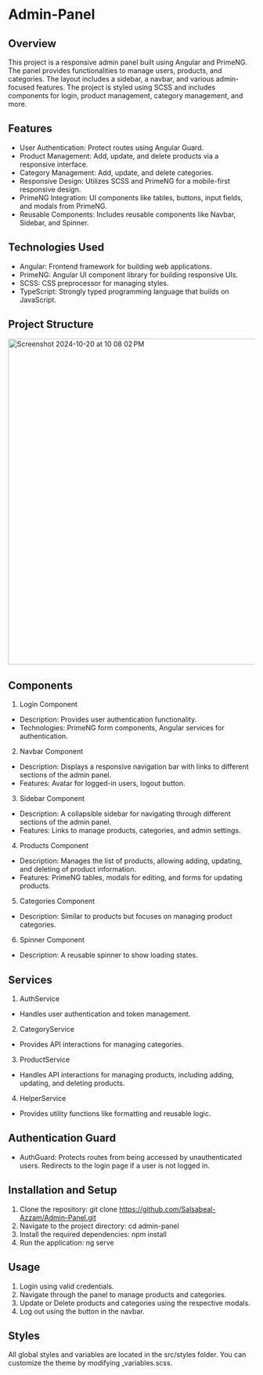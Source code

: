 # Admin-Panel

## Overview
This project is a responsive admin panel built using Angular and PrimeNG. The panel provides functionalities to manage users, products, and categories. The layout includes a sidebar, a navbar, and various admin-focused features. The project is styled using SCSS and includes components for login, product management, category management, and more.

## Features
- User Authentication: Protect routes using Angular Guard.
- Product Management: Add, update, and delete products via a responsive interface.
- Category Management: Add, update, and delete categories.
- Responsive Design: Utilizes SCSS and PrimeNG for a mobile-first responsive design.
- PrimeNG Integration: UI components like tables, buttons, input fields, and modals from PrimeNG.
- Reusable Components: Includes reusable components like Navbar, Sidebar, and Spinner.

## Technologies Used
- Angular: Frontend framework for building web applications.
- PrimeNG: Angular UI component library for building responsive UIs.
- SCSS: CSS preprocessor for managing styles.
- TypeScript: Strongly typed programming language that builds on JavaScript.


## Project Structure 
<img width="664" alt="Screenshot 2024-10-20 at 10 08 02 PM" src="https://github.com/user-attachments/assets/b75638ef-99d2-4050-8e04-7a4a9d7732e0">

## Components
1. Login Component
- Description: Provides user authentication functionality.
- Technologies: PrimeNG form components, Angular services for authentication.
2. Navbar Component
- Description: Displays a responsive navigation bar with links to different sections of the admin panel.
- Features: Avatar for logged-in users, logout button.
3. Sidebar Component
- Description: A collapsible sidebar for navigating through different sections of the admin panel.
- Features: Links to manage products, categories, and admin settings.
4. Products Component
- Description: Manages the list of products, allowing adding, updating, and deleting of product information.
- Features: PrimeNG tables, modals for editing, and forms for updating products.
5. Categories Component
- Description: Similar to products but focuses on managing product categories.
6. Spinner Component
- Description: A reusable spinner to show loading states.


## Services
1. AuthService
- Handles user authentication and token management.
2. CategoryService
- Provides API interactions for managing categories.
3. ProductService
- Handles API interactions for managing products, including adding, updating, and deleting products.
4. HelperService
- Provides utility functions like formatting and reusable logic.

## Authentication Guard
- AuthGuard: Protects routes from being accessed by unauthenticated users. Redirects to the login page if a user is not logged in.

## Installation and Setup
1. Clone the repository:
git clone https://github.com/Salsabeal-Azzam/Admin-Panel.git
2. Navigate to the project directory:
   cd admin-panel
3. Install the required dependencies:
 npm install
4. Run the application:
   ng serve


## Usage
1. Login using valid credentials.
2. Navigate through the panel to manage products and categories.
3. Update or Delete products and categories using the respective modals.
4. Log out using the button in the navbar.

## Styles
All global styles and variables are located in the src/styles folder. You can customize the theme by modifying _variables.scss.

